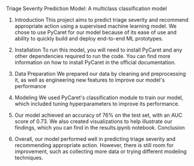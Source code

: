 Triage Severity Prediction Model: A multiclass classification model

1. Introduction
This project aims to predict triage severity and recommend appropriate action using a supervised machine learning model. We chose to use PyCaret for our model because of its ease of use and ability to quickly build and deploy end-to-end ML prototypes.

2. Installation
To run this model, you will need to install PyCaret and any other dependencies required to run the code. You can find more information on how to install PyCaret in the official documentation.

3. Data Preparation
We prepared our data by cleaning and preprocessing it, as well as engineering new features to improve our model's performance

4. Modeling
We used PyCaret's classification module to train our model, which included tuning hyperparameters to improve its performance. 

5. Our model achieved an accuracy of 76% on the test set, with an AUC score of 0.73. We also created visualizations to help illustrate our findings, which you can find in the results.ipynb notebook.
Conclusion

6. Overall, our model performed well in predicting triage severity and recommending appropriate action. However, there is still room for improvement, such as collecting more data or trying different modeling techniques.

